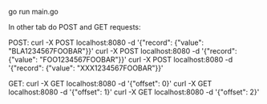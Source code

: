go run main.go

In other tab do POST and GET requests:

POST:
curl -X POST localhost:8080 -d '{"record": {"value": "BLA1234567FOOBAR"}}'
curl -X POST localhost:8080 -d '{"record": {"value": "FOO1234567FOOBAR"}}'
curl -X POST localhost:8080 -d '{"record": {"value": "XXX1234567FOOBAR"}}'

GET:
curl -X GET localhost:8080 -d '{"offset": 0}'
curl -X GET localhost:8080 -d '{"offset": 1}'
curl -X GET localhost:8080 -d '{"offset": 2}'
